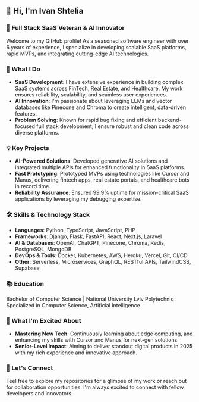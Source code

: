 ## 👋 Hi, I'm Ivan Shtelia

### 🚀 Full Stack SaaS Veteran & AI Innovator

Welcome to my GitHub profile! As a seasoned software engineer with over 6 years of experience, I specialize in developing scalable SaaS platforms, rapid MVPs, and integrating cutting-edge AI technologies.

### 🎯 What I Do

- **SaaS Development**: I have extensive experience in building complex SaaS systems across FinTech, Real Estate, and Healthcare. My work ensures reliability, scalability, and seamless user experiences.
- **AI Innovation**: I'm passionate about leveraging LLMs and vector databases like Pinecone and Chroma to create intelligent, data-driven features.
- **Problem Solving**: Known for rapid bug fixing and efficient backend-focused full stack development, I ensure robust and clean code across diverse platforms.

### 💡 Key Projects

- **AI-Powered Solutions**: Developed generative AI solutions and integrated multiple APIs for enhanced functionality in SaaS platforms.
- **Fast Prototyping**: Prototyped MVPs using technologies like Cursor and Manus, delivering fintech apps, real estate portals, and healthcare bots in record time.
- **Reliability Assurance**: Ensured 99.9% uptime for mission-critical SaaS applications by leveraging my debugging expertise.

### 🛠 Skills & Technology Stack

- **Languages**: Python, TypeScript, JavaScript, PHP
- **Frameworks**: Django, Flask, FastAPI, React, Next.js, Laravel
- **AI & Databases**: OpenAI, ChatGPT, Pinecone, Chroma, Redis, PostgreSQL, MongoDB
- **DevOps & Tools**: Docker, Kubernetes, AWS, Heroku, Vercel, Git, CI/CD
- **Other**: Serverless, Microservices, GraphQL, RESTful APIs, TailwindCSS, Supabase

### 📚 Education

Bachelor of Computer Science | National University Lviv Polytechnic  
Specialized in Computer Science, Artificial Intelligence

### 🌟 What I'm Excited About

- **Mastering New Tech**: Continuously learning about edge computing, and enhancing my skills with Cursor and Manus for next-gen solutions.
- **Senior-Level Impact**: Aiming to deliver standout digital products in 2025 with my rich experience and innovative approach.

### 🤝 Let's Connect

Feel free to explore my repositories for a glimpse of my work or reach out for collaboration opportunities. I'm always excited to connect with fellow developers and innovators.
